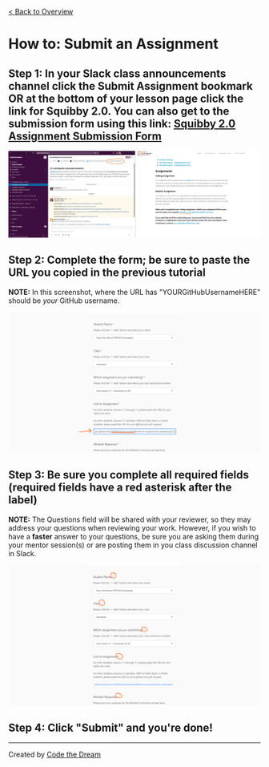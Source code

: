 [< Back to Overview](../../README.md)

# How to: Submit an Assignment

## Step 1: In your Slack class announcements channel click the Submit Assignment bookmark OR at the bottom of your lesson page click the link for Squibby 2.0.  You can also get to the submission form using this link: [Squibby 2.0 Assignment Submission Form](https://airtable.com/shrSiBzWPqo1xUBv4)

![Submit Assignment: Step 1](../assets/submit-assignment/getting-to-submission-form.png)

## Step 2: Complete the form; be sure to paste the URL you copied in the previous tutorial
**NOTE:** In this screenshot, where the URL has "YOURGitHubUsernameHERE" should be _your_ GitHub username. 

![Submit Assignment: Step 2](../assets/submit-assignment/step-2-squibbyV2.png)

## Step 3: Be sure you complete all required fields (required fields have a red asterisk after the label)
**NOTE:** The Questions field will be shared with your reviewer, so they may address your questions when reviewing your work.  However, if you wish to have a **faster** answer to your questions, be sure you are asking them during your mentor session(s) or are posting them in you class discussion channel in Slack.

![Submit Assignment: Step 3](../assets/submit-assignment/step-3-squibbyV2.png)

## Step 4: Click "Submit" and you're done!

---

Created by [Code the Dream](https://www.codethedream.org)
